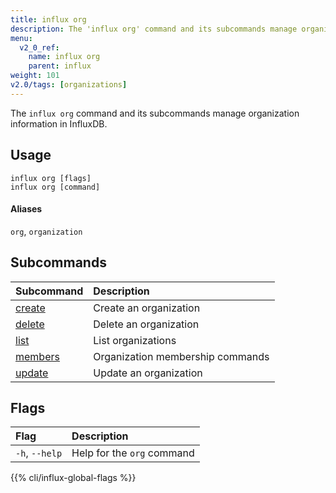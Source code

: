 ```yaml
---
title: influx org
description: The 'influx org' command and its subcommands manage organization information in InfluxDB.
menu:
  v2_0_ref:
    name: influx org
    parent: influx
weight: 101
v2.0/tags: [organizations]
---
```


The `influx org` command and its subcommands manage organization information in InfluxDB.

## Usage
```
influx org [flags]
influx org [command]
```

#### Aliases
`org`, `organization`

## Subcommands
| Subcommand                                        | Description                      |
|:----------                                        |:-----------                      |
| [create](/v2.0/reference/cli/influx/org/create)   | Create an organization           |
| [delete](/v2.0/reference/cli/influx/org/delete)   | Delete an organization           |
| [list](/v2.0/reference/cli/influx/org/list)       | List organizations               |
| [members](/v2.0/reference/cli/influx/org/members) | Organization membership commands |
| [update](/v2.0/reference/cli/influx/org/update)   | Update an organization           |

## Flags
| Flag           | Description                |
|:----           |:-----------                |
| `-h`, `--help` | Help for the `org` command |

{{% cli/influx-global-flags %}}
